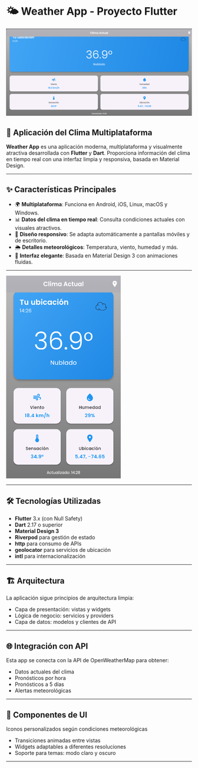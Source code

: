 # 🌤️ Weather App - Proyecto Flutter


![Interfaz Escritorio](https://github.com/majopan/clima_app/blob/main/clima/clima_pc.png)

## 📱 Aplicación del Clima Multiplataforma

**Weather App** es una aplicación moderna, multiplataforma y visualmente atractiva desarrollada con **Flutter** y **Dart**. Proporciona información del clima en tiempo real con una interfaz limpia y responsiva, basada en Material Design.

---

## ✨ Características Principales

- 🌍 **Multiplataforma**: Funciona en Android, iOS, Linux, macOS y Windows.
- 📊 **Datos del clima en tiempo real**: Consulta condiciones actuales con visuales atractivos.
- 📱 **Diseño responsivo**: Se adapta automáticamente a pantallas móviles y de escritorio.
- 🌦️ **Detalles meteorológicos**: Temperatura, viento, humedad y más.
- 🎨 **Interfaz elegante**: Basada en Material Design 3 con animaciones fluidas.

---
![Interfaz Móvil](https://github.com/majopan/clima_app/blob/main/clima/clima_cel.png)

---
## 🛠️ Tecnologías Utilizadas

- **Flutter** 3.x (con Null Safety)
- **Dart** 2.17 o superior
- **Material Design 3**
- **Riverpod** para gestión de estado
- **http** para consumo de APIs
- **geolocator** para servicios de ubicación
- **intl** para internacionalización

---

## 🏗️ Arquitectura
La aplicación sigue principios de arquitectura limpia:
- Capa de presentación: vistas y widgets
- Lógica de negocio: servicios y providers
- Capa de datos: modelos y clientes de API

---

## 🌐 Integración con API
Esta app se conecta con la API de OpenWeatherMap para obtener:
- Datos actuales del clima
- Pronósticos por hora
- Pronósticos a 5 días
- Alertas meteorológicas

---

## 🎨 Componentes de UI
Iconos personalizados según condiciones meteorológicas
- Transiciones animadas entre vistas
- Widgets adaptables a diferentes resoluciones
- Soporte para temas: modo claro y oscuro

---
